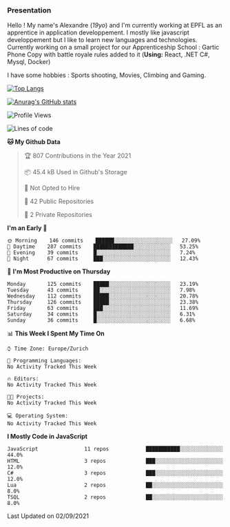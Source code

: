 ### Presentation



Hello ! My name's Alexandre (_19yo_) and I'm currently working at EPFL as an apprentice in application developpement. I mostly like javascript developpement but I like to learn new languages and technologies. Currently working on a small project for our Apprenticeship School : Gartic Phone Copy with battle royale rules added to it (**Using:** React, .NET C#, Mysql, Docker)

I have some hobbies : Sports shooting, Movies, Climbing and Gaming.

[![Top Langs](https://github-readme-stats.vercel.app/api/top-langs/?username=jaavlex&layout=compact&langs_count=8&theme=react)](https://github.com/anuraghazra/github-readme-stats)

[![Anurag's GitHub stats](https://github-readme-stats.vercel.app/api?username=jaavlex&theme=react&show_icons=true&count_private=true)](https://github.com/anuraghazra/github-readme-stats)

<!--START_SECTION:waka-->
![Profile Views](http://img.shields.io/badge/Profile%20Views-2-blue)

![Lines of code](https://img.shields.io/badge/From%20Hello%20World%20I%27ve%20Written-113014%20lines%20of%20code-blue)

**🐱 My Github Data** 

> 🏆 807 Contributions in the Year 2021
 > 
> 📦 45.4 kB Used in Github's Storage 
 > 
> 🚫 Not Opted to Hire
 > 
> 📜 42 Public Repositories 
 > 
> 🔑 2 Private Repositories  
 > 
**I'm an Early 🐤** 

```text
🌞 Morning    146 commits    ██████░░░░░░░░░░░░░░░░░░░   27.09% 
🌆 Daytime    287 commits    █████████████░░░░░░░░░░░░   53.25% 
🌃 Evening    39 commits     █░░░░░░░░░░░░░░░░░░░░░░░░   7.24% 
🌙 Night      67 commits     ███░░░░░░░░░░░░░░░░░░░░░░   12.43%

```
📅 **I'm Most Productive on Thursday** 

```text
Monday       125 commits    █████░░░░░░░░░░░░░░░░░░░░   23.19% 
Tuesday      43 commits     ██░░░░░░░░░░░░░░░░░░░░░░░   7.98% 
Wednesday    112 commits    █████░░░░░░░░░░░░░░░░░░░░   20.78% 
Thursday     126 commits    █████░░░░░░░░░░░░░░░░░░░░   23.38% 
Friday       63 commits     ███░░░░░░░░░░░░░░░░░░░░░░   11.69% 
Saturday     34 commits     █░░░░░░░░░░░░░░░░░░░░░░░░   6.31% 
Sunday       36 commits     █░░░░░░░░░░░░░░░░░░░░░░░░   6.68%

```


📊 **This Week I Spent My Time On** 

```text
⌚︎ Time Zone: Europe/Zurich

💬 Programming Languages: 
No Activity Tracked This Week

🔥 Editors: 
No Activity Tracked This Week

🐱‍💻 Projects: 
No Activity Tracked This Week

💻 Operating System: 
No Activity Tracked This Week

```

**I Mostly Code in JavaScript** 

```text
JavaScript               11 repos            ███████████░░░░░░░░░░░░░░   44.0% 
HTML                     3 repos             ███░░░░░░░░░░░░░░░░░░░░░░   12.0% 
C#                       3 repos             ███░░░░░░░░░░░░░░░░░░░░░░   12.0% 
Lua                      2 repos             ██░░░░░░░░░░░░░░░░░░░░░░░   8.0% 
TSQL                     2 repos             ██░░░░░░░░░░░░░░░░░░░░░░░   8.0%

```



 Last Updated on 02/09/2021
<!--END_SECTION:waka-->
